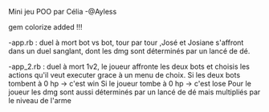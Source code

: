Mini jeu POO par Célia -@Ayless
 
gem colorize added !!! 

-app.rb : duel à mort bot vs  bot, tour par tour ,José et Josiane s'affront dans un duel sanglant, dont les dmg sont  déterminés par un lancé de dé.

-app_2.rb : duel à mort 1v2, le joueur affronte les deux bots et choisis les actions qu'il veut executer grace à un menu de choix. 
Si les deux bots tombent à 0 hp -> c'est win
Si le joueur tombe à 0 hp -> c'est lose
Pour le joueur les dmg sont aussi déterminés par un lancé de dé mais multipliés par le niveau de l'arme 
